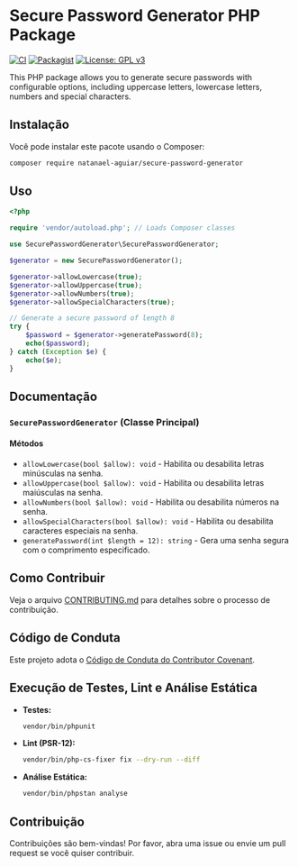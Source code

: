 # Secure Password Generator PHP Package

[![CI](https://github.com/natanael-aguiar/secure-password-generator/actions/workflows/ci.yml/badge.svg)](https://github.com/natanael-aguiar/secure-password-generator/actions/workflows/ci.yml)
[![Packagist](https://img.shields.io/packagist/v/natanael-aguiar/secure-password-generator)](https://packagist.org/packages/natanael-aguiar/secure-password-generator)
[![License: GPL v3](https://img.shields.io/badge/License-GPLv3-blue.svg)](LICENSE)

This PHP package allows you to generate secure passwords with configurable options, including uppercase letters, lowercase letters, numbers and special characters.

## Instalação

Você pode instalar este pacote usando o Composer:

```bash
composer require natanael-aguiar/secure-password-generator
```

## Uso

```php
<?php

require 'vendor/autoload.php'; // Loads Composer classes

use SecurePasswordGenerator\SecurePasswordGenerator;

$generator = new SecurePasswordGenerator();

$generator->allowLowercase(true);
$generator->allowUppercase(true);
$generator->allowNumbers(true);
$generator->allowSpecialCharacters(true);

// Generate a secure password of length 8
try {
    $password = $generator->generatePassword(8);
    echo($password);
} catch (Exception $e) {
    echo($e);
}
```

## Documentação

### `SecurePasswordGenerator` (Classe Principal)

#### Métodos

-   `allowLowercase(bool $allow): void` - Habilita ou desabilita letras minúsculas na senha.
-   `allowUppercase(bool $allow): void` - Habilita ou desabilita letras maiúsculas na senha.
-   `allowNumbers(bool $allow): void` - Habilita ou desabilita números na senha.
-   `allowSpecialCharacters(bool $allow): void` - Habilita ou desabilita caracteres especiais na senha.
-   `generatePassword(int $length = 12): string` - Gera uma senha segura com o comprimento especificado.

## Como Contribuir

Veja o arquivo [CONTRIBUTING.md](CONTRIBUTING.md) para detalhes sobre o processo de contribuição.

## Código de Conduta

Este projeto adota o [Código de Conduta do Contributor Covenant](CODE_OF_CONDUCT.md).

## Execução de Testes, Lint e Análise Estática

-   **Testes:**
    ```bash
    vendor/bin/phpunit
    ```
-   **Lint (PSR-12):**
    ```bash
    vendor/bin/php-cs-fixer fix --dry-run --diff
    ```
-   **Análise Estática:**
    ```bash
    vendor/bin/phpstan analyse
    ```

## Contribuição

Contribuições são bem-vindas! Por favor, abra uma issue ou envie um pull request se você quiser contribuir.
